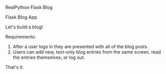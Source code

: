 RealPython Flask Blog

Flask Blog App

Let's build a blog!

Requirements:

1. After a user logs in they are presented with all of the blog posts.
2. Users can add new, text-only blog entries from the same screen, read the entries
themselves, or log out.

That's it.